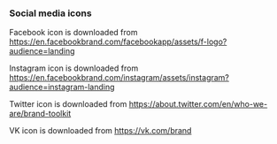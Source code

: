 ### Social media icons

Facebook icon is downloaded from https://en.facebookbrand.com/facebookapp/assets/f-logo?audience=landing

Instagram icon is downloaded from https://en.facebookbrand.com/instagram/assets/instagram?audience=instagram-landing

Twitter icon is downloaded from https://about.twitter.com/en/who-we-are/brand-toolkit

VK icon is downloaded from https://vk.com/brand

